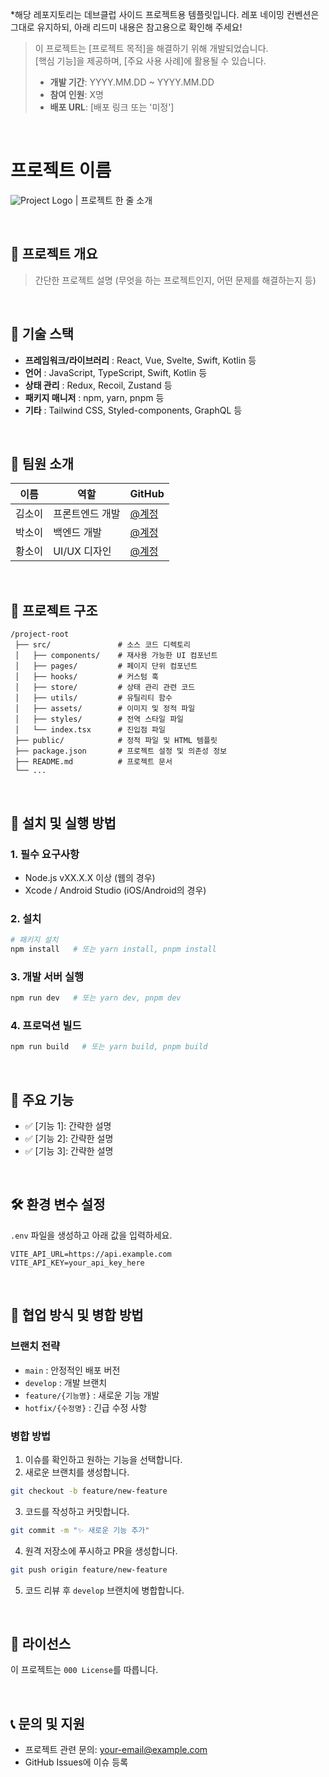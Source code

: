 *해당 레포지토리는 데브클럽 사이드 프로젝트용 템플릿입니다. 레포 네이밍 컨벤션은 그대로 유지하되, 아래 리드미 내용은 참고용으로 확인해 주세요!

> 이 프로젝트는 [프로젝트 목적]을 해결하기 위해 개발되었습니다.  
> [핵심 기능]을 제공하며, [주요 사용 사례]에 활용될 수 있습니다.  
>  
> - **개발 기간**: YYYY.MM.DD ~ YYYY.MM.DD  
> - **참여 인원**: X명  
> - **배포 URL**: [배포 링크 또는 '미정']  

<br>

# 프로젝트 이름

![Project Logo](https://your-logo-url.com/logo.png) | 프로젝트 한 줄 소개 

<br>

## 📌 프로젝트 개요
> 간단한 프로젝트 설명 (무엇을 하는 프로젝트인지, 어떤 문제를 해결하는지 등)

<br>

## 🚀 기술 스택
- **프레임워크/라이브러리** : React, Vue, Svelte, Swift, Kotlin 등
- **언어** : JavaScript, TypeScript, Swift, Kotlin 등
- **상태 관리** : Redux, Recoil, Zustand 등
- **패키지 매니저** : npm, yarn, pnpm 등
- **기타** : Tailwind CSS, Styled-components, GraphQL 등

<br>

## 👥 팀원 소개
| 이름  | 역할  | GitHub |
|-------|------|--------|
| 김소이 | 프론트엔드 개발 | [@계정](https://github.com/주소) |
| 박소이 | 백엔드 개발 | [@계정](https://github.com/주소) |
| 황소이 | UI/UX 디자인 | [@계정](https://github.com/주소) |

<br>

## 📂 프로젝트 구조
```plaintext
/project-root
 ├── src/               # 소스 코드 디렉토리
 │   ├── components/    # 재사용 가능한 UI 컴포넌트
 │   ├── pages/         # 페이지 단위 컴포넌트
 │   ├── hooks/         # 커스텀 훅
 │   ├── store/         # 상태 관리 관련 코드
 │   ├── utils/         # 유틸리티 함수
 │   ├── assets/        # 이미지 및 정적 파일
 │   ├── styles/        # 전역 스타일 파일
 │   └── index.tsx      # 진입점 파일
 ├── public/            # 정적 파일 및 HTML 템플릿
 ├── package.json       # 프로젝트 설정 및 의존성 정보
 ├── README.md          # 프로젝트 문서
 └── ...
```

<br>

## 🔧 설치 및 실행 방법
### 1. 필수 요구사항
- Node.js vXX.X.X 이상 (웹의 경우)
- Xcode / Android Studio (iOS/Android의 경우)

### 2. 설치
```sh
# 패키지 설치
npm install   # 또는 yarn install, pnpm install
```

### 3. 개발 서버 실행
```sh
npm run dev   # 또는 yarn dev, pnpm dev
```

### 4. 프로덕션 빌드
```sh
npm run build   # 또는 yarn build, pnpm build
```

<br>

## 🌟 주요 기능
- ✅ [기능 1]: 간략한 설명
- ✅ [기능 2]: 간략한 설명
- ✅ [기능 3]: 간략한 설명

<br>

## 🛠️ 환경 변수 설정
`.env` 파일을 생성하고 아래 값을 입력하세요.
```
VITE_API_URL=https://api.example.com
VITE_API_KEY=your_api_key_here
```

<br>

## 🤝 협업 방식 및 병합 방법
### 브랜치 전략
- `main` : 안정적인 배포 버전
- `develop` : 개발 브랜치
- `feature/{기능명}` : 새로운 기능 개발
- `hotfix/{수정명}` : 긴급 수정 사항

### 병합 방법 
1. 이슈를 확인하고 원하는 기능을 선택합니다.
2. 새로운 브랜치를 생성합니다.
```sh
git checkout -b feature/new-feature
```
3. 코드를 작성하고 커밋합니다.
```sh
git commit -m "✨ 새로운 기능 추가"
```
4. 원격 저장소에 푸시하고 PR을 생성합니다.
```sh
git push origin feature/new-feature
```
5. 코드 리뷰 후 `develop` 브랜치에 병합합니다.

<br>

## 📝 라이선스
이 프로젝트는 `000 License`를 따릅니다.

<br>

## 📞 문의 및 지원
- 프로젝트 관련 문의: [your-email@example.com](mailto:your-email@example.com)
- GitHub Issues에 이슈 등록
